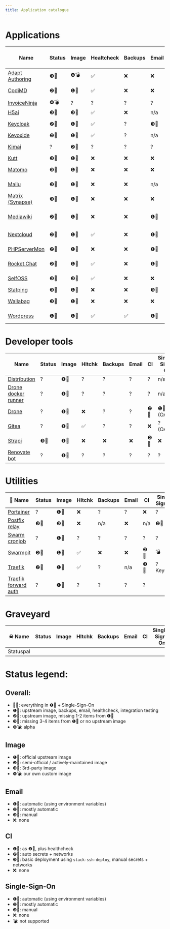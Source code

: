 ```yaml
---
title: Application catalogue
---
```


# Applications

| **Name**           | **Status** | **Image** | **Healtcheck** | **Backups** | **Email** | **CI** | **Single-Sign-On** |
| ------------------ | ---------- | --------- | ---------- | ----------- | --------- | ------ | ------------------ |
| [Adapt Authoring]  | ❸🍎        | ❹💣       | ✅         | ❌          | ❌        | ❷💛    | ❌                 |
| [CodiMD]           | ❷💛        | ❶💚       | ✅         | ❌          | ❌        | ❷💛    | ❶💚 (OAuth)        |
| [InvoiceNinja]     | ❹💣        | ?         | ?          | ?           | ?         | ❌     | ?                  |
| [H5ai]             | ❸🍎        | ❸🍎       | ✅         | ❌          | n/a       | ❌     | ❌                 |
| [Keycloak]         | ❷💛        | ❶💚       | ✅         | ?           | ❸🍎       | ❷💛    | n/a                |
| [Keyoxide]         | ❷💛        | ❶💚       | ✅         | ?           | n/a       | ❌     | n/a                |
| [Kimai]            | ?          | ❷💛       | ?          | ?           | ?         | ❷💛    | 💣                 |
| [Kutt]             | ❸🍎        | ❶💚       | ❌         | ❌          | ❌        | ❌     | ❌                 |
| [Matomo]           | ❸🍎        | ❶💚       | ❌         | ❌          | ❌        | ❷💛    | ❌                 |
| [Mailu]            | ❸🍎        | ❶💚       | ❌         | ❌          | n/a       | ❷💛    | ❌                 |
| [Matrix (Synapse)] | ❸🍎        | ❶💚       | ❌         | ❌          | ❌        | ❌     | ❌                 |
| [Mediawiki]        | ❷💛        | ❶💚       | ❌         | ❌          | ❶💚       | ❷💛    | ❷💛 (SAML, OAuth)  |
| [Nextcloud]        | ❷💛        | ❶💚       | ✅         | ❌          | ❶💚       | ❷💛    | ❸🍎 (OAuth)        |
| [PHPServerMon]     | ❷💛        | ❶💚       | ❌         | ❌          | ❶💚       | ❷💛    |
| [Rocket.Chat]      | ❷💛        | ❶💚       | ✅         | ❌          | ❶💚       | ❷💛    | ❶💚 (OAuth)        |
| [SelfOSS]          | ❸🍎        | ❸🍎       | ✅         | ❌          | ❌        | ❸🍎    | 💣                 |
| [Statping]         | ❸🍎        | ❶💚       | ❌         | ❌          | ❸🍎       | ❌     | ❌                 |
| [Wallabag]         | ❸🍎        | ❶💚       | ❌         | ❌          | ❌        | ❷💛    | ❌                 |
| [Wordpress]        | ❶💚        | ❶💚       | ✅         | ✅          | ❶💚       | ❷💛    | ❌                 |

[adapt authoring]: https://git.autonomic.zone/coop-cloud/adapt_authoring
[codimd]: https://git.autonomic.zone/coop-cloud/codimd
[invoiceninja]: https://git.autonomic.zone/coop-cloud/invoiceninja
[h5ai]: https://git.autonomic.zone/coop-cloud/h5ai
[keycloak]: https://git.autonomic.zone/coop-cloud/keycloak
[keyoxide]: https://git.autonomic.zone/coop-cloud/keyoxide
[kimai]: https://git.autonomic.zone/coop-cloud/kimai
[kutt]: https://git.autonomic.zone/coop-cloud/kutt
[matomo]: https://git.autonomic.zone/coop-cloud/matomo
[mailu]: https://git.autonomic.zone/coop-cloud/mailu
[matrix (synapse)]: https://git.autonomic.zone/coop-cloud/matrix-synapse
[mediawiki]: https://git.autonomic.zone/coop-cloud/mediawiki
[nextcloud]: https://git.autonomic.zone/coop-cloud/nextcloud
[phpservermon]: https://git.autonomic.zone/coop-cloud/phpservermon
[rocket.chat]: https://git.autonomic.zone/coop-cloud/rocketchat
[selfoss]: https://git.autonomic.zone/coop-cloud/selfoss
[statping]: https://git.autonomic.zone/coop-cloud/statping
[wallabag]: https://git.autonomic.zone/coop-cloud/wallabag
[wordpress]: https://git.autonomic.zone/coop-cloud/wordpress

# Developer tools

| **Name**              | **Status** | **Image** | **Hltchk** | **Backups** | **Email** | **CI** | **Single-Sign-On** |
| --------------------- | ---------- | --------- | ---------- | ----------- | --------- | ------ | ------------------ |
| [Distribution]        | ?          | ❶💚       | ?          | ?           | ?         | ?      | n/a                |
| [Drone docker runner] | ?          | ❶💚       | ?          | ?           | ?         | ?      | n/a                |
| [Drone]               | ?          | ❶💚       | ❌         | ?           | ?         | ❷💛    | ❶💚 (OAuth)        |
| [Gitea]               | ?          | ❶💚       | ✅         | ?           | ?         | ❌     | ? (OAuth)          |
| [Strapi]              | ❸🍎        | ❶💚       | ❌         | ❌          | ❌        | ❷💛    | ❌                 |
| [Renovate bot]        | ?          | ❶💚       | ?          | ?           | ?         | ?      | ?                  |

[distribution]: https://git.autonomic.zone/coop-cloud/distribution
[drone docker runner]: https://git.autonomic.zone/coop-cloud/drone-docker-runner
[drone]: https://git.autonomic.zone/coop-cloud/drone
[gitea]: https://git.autonomic.zone/coop-cloud/gitea
[strapi]: https://git.autonomic.zone/coop-cloud/strapi
[renovate bot]: https://git.autonomic.zone/coop-cloud/renovate

# Utilities

| 🔧 **Name**            | **Status** | **Image** | **Hltchk** | **Backups** | **Email** | **CI** | **Single-Sign-On** |
| ---------------------- | ---------- | --------- | ---------- | ----------- | --------- | ------ | ------------------ |
| [Portainer]            | ?          | ❶💚       | ❌         | ?           | ?         | ❌     | ?                  |
| [Postfix relay]        | ❸🍎        | ❸🍎       | ❌         | n/a         | ❌        | n/a    | ❷💛                | n/a |
| [Swarm cronjob]        | ?          | ❶💚       | ?          | ?           | ?         | ?      | ?                  |
| [Swarmpit]             | ❷💛        | ❶💚       | ✅         | ❌          | ❌        | ❷💛    | 💣                 |
| [Traefik]              | ❷💛        | ❶💚       | ✅         | ?           | n/a       | ❸🍎    | ? Keycloak         |
| [Traefik forward auth] | ?          | ❶💚       | ?          | ?           | ?         | ?      |

[portainer]: https://git.autonomic.zone/coop-cloud/portainer
[postfix relay]: https://git.autonomic.zone/coop-cloud/postfix-relay
[swarm cronjob]: https://git.autonomic.zone/coop-cloud/swarm-cronjob
[swarmpit]: https://git.autonomic.zone/coop-cloud/swarmpit
[traefik]: https://git.autonomic.zone/coop-cloud/traefik
[traefik forward auth]: https://git.autonomic.zone/coop-cloud/traefik-forward-auth

# Graveyard

| ☠ **Name** | **Status** | **Image** | **Hltchk** | **Backups** | **Email** | **CI** | **Single-Sign-On** |
| ---------- | ---------- | --------- | ---------- | ----------- | --------- | ------ | ------------------ |
| Statuspal  |

[statuspal]: https://git.autonomic.zone/coop-cloud/statuspal

# Status legend:

## Overall:

- 🌈🌈: everything in ❶💚 + Single-Sign-On
- ❶💚: upstream image, backups, email, healthcheck, integration testing
- ❷💛: upstream image, missing 1-2 items from ❶💚
- ❸🍎: missing 3-4 items from ❶💚 or no upstream image
- ❹💣: alpha

## Image

- ❶💚: official upstream image
- ❷💛: semi-official / actively-maintained image
- ❸🍎: 3rd-party image
- ❹💣: our own custom image

## Email

- ❶💚: automatic (using environment variables)
- ❷💛: mostly automatic
- ❸🍎: manual
- ❌: none

## CI

- ❶💚: as ❷💛, plus healthcheck
- ❷💛: auto secrets + networks
- ❸🍎: basic deployment using `stack-ssh-deploy`, manual secrets + networks
- ❌: none

## Single-Sign-On

- ❶💚: automatic (using environment variables)
- ❷💛: mostly automatic
- ❸🍎: manual
- ❌: none
- 💣: not supported
